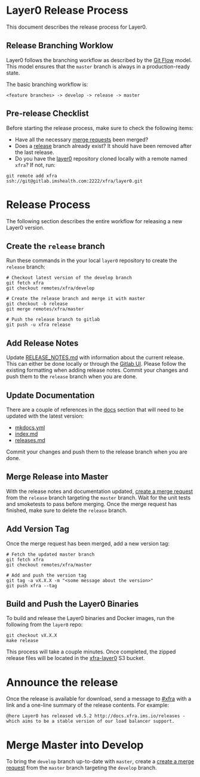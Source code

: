 # Layer0 Release Process
This document describes the release process for Layer0.

## Release Branching Worklow
Layer0 follows the branching workflow as described by the [Git Flow](http://danielkummer.github.io/git-flow-cheatsheet/) model. This model ensures that the `master` branch is always in a production-ready state.

The basic branching workflow is:
```
<feature branches> -> develop -> release -> master
```

## Pre-release Checklist
Before starting the release process, make sure to check the following items:

* Have all the necessary [merge requests](https://github.com/quintilesims/layer0/merge_requests) been merged?
* Does a [release](https://github.com/quintilesims/layer0/branches) branch already exist? It should have been removed after the last release.
* Do you have the [layer0](https://github.com/quintilesims/layer0) repository cloned locally with a remote named `xfra`? If not, run: 
``` 
git remote add xfra ssh://git@gitlab.imshealth.com:2222/xfra/layer0.git
```

# Release Process
The following section describes the entire workflow for releasing a new Layer0 version.
## Create the `release` branch
Run these commands in the your local `layer0` repository to create the `release` branch:

```
# Checkout latest version of the develop branch
git fetch xfra
git checkout remotes/xfra/develop

# Create the release branch and merge it with master
git checkout -b release
git merge remotes/xfra/master

# Push the release branch to gitlab
git push -u xfra release
```

## Add Release Notes 
Update [RELEASE_NOTES.md](https://github.com/quintilesims/layer0/blob/release/RELEASE_NOTES.md) with information about the current release. 
This can either be done locally or through the [Gitlab UI](https://github.com/quintilesims/layer0/edit/release/RELEASE_NOTES.md). 
Please follow the existing formatting when adding release notes.
Commit your changes and push them to the `release` branch when you are done.

## Update Documentation
There are a couple of references in the [docs](https://github.com/quintilesims/layer0/tree/release/docs/docs) section that will need to be updated with the latest version:

* [mkdocs.yml](https://github.com/quintilesims/layer0/blob/release/docs/mkdocs.yml#L40)
* [index.md](https://github.com/quintilesims/layer0/blob/release/docs/docs/index.md)
* [releases.md](https://github.com/quintilesims/layer0/blob/release/docs/docs/releases.md)

Commit your changes and push them to the release branch when you are done.

## Merge Release into Master
With the release notes and documentation updated, [create a merge request](https://github.com/quintilesims/layer0/merge_requests/new#) from the `release` branch targeting the `master` branch. 
Wait for the unit tests and smoketests to pass before merging. 
Once the merge request has finished, make sure to delete the `release` branch. 

## Add Version Tag
Once the merge request has been merged, add a new version tag:

```
# Fetch the updated master branch
git fetch xfra
git checkout remotes/xfra/master

# Add and push the version tag
git tag -a vX.X.X -m "<some message about the version>"
git push xfra --tag
```

## Build and Push the Layer0 Binaries
To build and release the Layer0 binaries and Docker images, run the following from the `layer0` repo: 
```
git checkout vX.X.X
make release
```
This process will take a couple minutes. 
Once completed, the zipped release files will be located in the [xfra-layer0](https://console.aws.amazon.com/s3/home?region=us-west-2#&bucket=xfra-layer0&prefix=release) S3 bucket. 

# Announce the release
Once the release is available for download, send a message to
[#xfra](https://ims-dev.slack.com/messages/xfra) with a link and a one-line
summary of the release contents. For example:
```
@here Layer0 has released v0.5.2 http://docs.xfra.ims.io/releases - which aims to be a stable version of our load balancer support.
```

# Merge Master into Develop
To bring the `develop` branch up-to-date with `master`, create a [create a merge request](https://github.com/quintilesims/layer0/merge_requests/new#) from the `master` branch targeting the `develop` branch.
